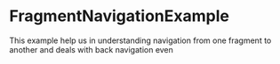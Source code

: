 # FragmentNavigationExample

This example help us in understanding navigation from one fragment to another and deals with back navigation even
